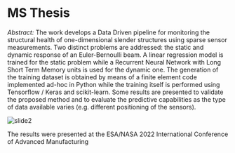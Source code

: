 # MS Thesis

*Abstract:*
The work develops a Data Driven pipeline for monitoring the structural health of one-dimensional slender structures using sparse sensor measurements. Two distinct problems are addressed: the static and dynamic response of an Euler-Bernoulli beam. A linear regression model is trained for the static problem while a Recurrent Neural Network with Long Short Term Memory units is used for the dynamic one. The generation of the training dataset is obtained by means of a finite element code implemented ad-hoc in Python while the training itself is performed using Tensorflow / Keras and scikit-learn. Some results are presented to validate the proposed method and to evaluate the predictive capabilities as the type of data available varies (e.g. different positioning of the sensors).


![slide2](https://user-images.githubusercontent.com/36279027/161803509-a4da1c44-02e7-434a-83ec-b619a7695ae6.png)


The results were presented at the ESA/NASA 2022 International Conference of Advanced Manufacturing
